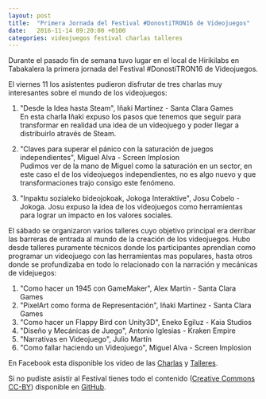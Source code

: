 ```yaml
---
layout: post
title:  "Primera Jornada del Festival #DonostiTRON16 de Videojuegos"
date:   2016-11-14 09:20:00 +0100
categories: videojuegos festival charlas talleres
---
```


Durante el pasado fin de semana tuvo lugar en el local de Hirikilabs en Tabakalera la primera jornada del Festival #DonostiTRON16 de Videojuegos.

El viernes 11 los asistentes pudieron disfrutar de tres charlas muy interesantes sobre el mundo de los videojuegos:

  1. "Desde la Idea hasta Steam", Iñaki Martinez - Santa Clara Games  
  En esta charla Iñaki expuso los pasos que tenemos que seguir para transformar en realidad una idea de un videojuego y poder llegar a distribuirlo através de Steam.

  1. "Claves para superar el pánico con la saturación de juegos independientes", Miguel Alva - Screen Implosion  
  Pudimos ver de la mano de Miguel como la saturación en un sector, en este caso el de los videojuegos independientes, no es algo nuevo y que transformaciones trajo consigo este fenómeno.

  1. "Inpaktu sozialeko bideojokoak, Jokoga Interaktive", Josu Cobelo - Jokoga.
  Josu expuso la idea de los videojuegos como herramientas para lograr un impacto en los valores sociales.


El sábado se organizaron varios talleres cuyo objetivo principal era derribar las barreras de entrada al mundo de la creación de los videojuegos. Hubo desde talleres puramente técnicos donde los participantes aprendian como programar un videojuego con las herramientas mas populares, hasta otros donde se profundizaba en todo lo relacionado con la narración y mecánicas de videjuegos:


  1. "Como hacer un 1945 con GameMaker", Alex Martin - Santa Clara Games  
  1. "PixelArt como forma de Representación", Iñaki Martinez - Santa Clara Games  
  1. "Como hacer un Flappy Bird con Unity3D", Eneko Egiluz - Kaia Studios  
  1. "Diseño y Mecánicas de Juego", Antonio Iglesias - Kraken Empire  
  1. "Narrativas en Videojuego", Julio Martín  
  1. "Como fallar haciendo un Videojuego", Miguel Alva - Screen Implosion  


En Facebook esta disponible los vídeo de las [Charlas](https://www.facebook.com/1456635828/videos/10210230010894159/) y [Talleres](https://www.facebook.com/1456635828/videos/10210243260225384/).


Si no pudiste asistir al Festival tienes todo el contenido ([Creative Commons CC-BY][CCBY40]) disponible en [GitHub](https://github.com/donostitron/DonostiTRON16).


[CCBY40]: https://creativecommons.org/licenses/by/4.0/